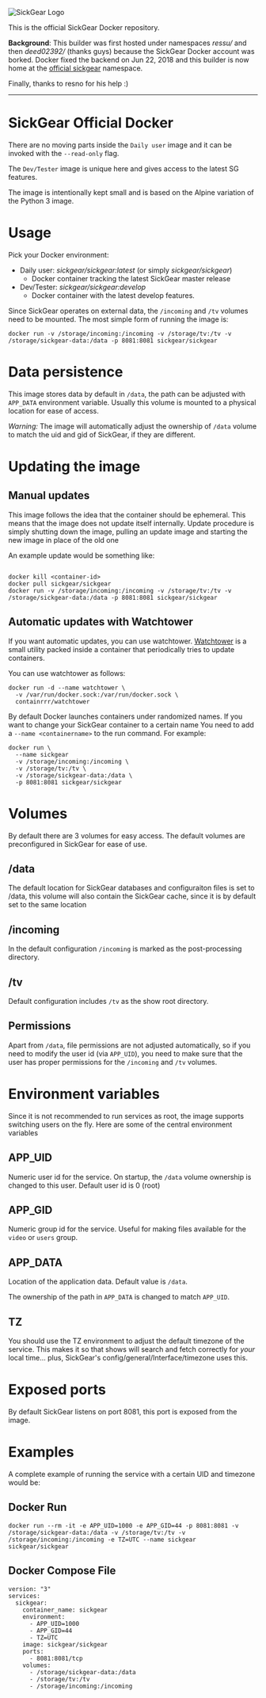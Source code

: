 ![SickGear Logo](https://raw.githubusercontent.com/SickGear/SickGear/master/gui/slick/images/sickgear-large.png)

This is the official SickGear Docker repository.  
  
**Background**: This builder was first hosted under namespaces _ressu/_ and then _deed02392/_ (thanks guys) because the SickGear Docker account was borked. Docker fixed the backend on Jun 22, 2018 and this builder is now home at the [official sickgear](https://hub.docker.com/r/sickgear/sickgear) namespace.  
  
Finally, thanks to resno for his help :)
  
---

# SickGear Official Docker

There are no moving parts inside the `Daily user` image and it can be invoked with the `--read-only` flag.

The `Dev/Tester` image is unique here and gives access to the latest SG features.

The image is intentionally kept small and is based on the Alpine variation of the Python 3 image.

# Usage

Pick your Docker environment:  
  
* Daily user: *sickgear/sickgear:latest* (or simply *sickgear/sickgear*)  
    - Docker container tracking the latest SickGear master release  
* Dev/Tester: *sickgear/sickgear:develop*  
    - Docker container with the latest develop features.  
  
Since SickGear operates on external data, the `/incoming` and `/tv` volumes need to be mounted. The most simple form of running the image is:
```
docker run -v /storage/incoming:/incoming -v /storage/tv:/tv -v /storage/sickgear-data:/data -p 8081:8081 sickgear/sickgear
```

# Data persistence

This image stores data by default in `/data`, the path can be adjusted with `APP_DATA` environment variable. Usually this volume is mounted to a physical location for ease of access.

*Warning:* The image will automatically adjust the ownership of `/data` volume to match the uid and gid of SickGear, if they are different.

# Updating the image

## Manual updates

This image follows the idea that the container should be ephemeral. This means that the image does not update itself internally. Update procedure is simply shutting down the image, pulling an update image and starting the new image in place of the old one

An example update would be something like:
```

docker kill <container-id>
docker pull sickgear/sickgear
docker run -v /storage/incoming:/incoming -v /storage/tv:/tv -v /storage/sickgear-data:/data -p 8081:8081 sickgear/sickgear

```

## Automatic updates with Watchtower

If you want automatic updates, you can use watchtower. [Watchtower](https://containrrr.dev/watchtower/) is a small utility packed inside a container that periodically tries to update containers.

You can use watchtower as follows:
```
docker run -d --name watchtower \
  -v /var/run/docker.sock:/var/run/docker.sock \
  containrrr/watchtower 
```

By default Docker launches containers under randomized names. If you want to change your SickGear container to a certain name You need to add a `--name <containername>` to the run command. For example:
```
docker run \
  --name sickgear
  -v /storage/incoming:/incoming \
  -v /storage/tv:/tv \
  -v /storage/sickgear-data:/data \
  -p 8081:8081 sickgear/sickgear
```

# Volumes

By default there are 3 volumes for easy access. The default volumes are preconfigured in SickGear for ease of use.

## /data

The default location for SickGear databases and configuraiton files is set to /data, this volume will also contain the SickGear cache, since it is by default set to the same location

## /incoming

In the default configuration `/incoming` is marked as the post-processing directory.

## /tv

Default configuration includes `/tv` as the show root directory.

## Permissions

Apart from `/data`, file permissions are not adjusted automatically, so if you need to modify the user id (via `APP_UID`), you need to make sure that the user has proper permissions for the `/incoming` and `/tv` volumes.

# Environment variables

Since it is not recommended to run services as root, the image supports switching users on the fly. Here are some of the central environment variables

## APP_UID

Numeric user id for the service. On startup, the `/data` volume ownership is changed to this user. Default user id is 0 (root)

## APP_GID

Numeric group id for the service. Useful for making files available for the `video` or `users` group.

## APP_DATA

Location of the application data. Default value is `/data`.

The ownership of the path in `APP_DATA` is changed to match `APP_UID`.

## TZ

You should use the TZ environment to adjust the default timezone of the service. This makes it so that shows will search and fetch correctly for _your_ local time... plus, SickGear's config/general/Interface/timezone uses this.

# Exposed ports

By default SickGear listens on port 8081, this port is exposed from the image.

# Examples
A complete example of running the service with a certain UID and timezone would be:
## Docker Run
```
docker run --rm -it -e APP_UID=1000 -e APP_GID=44 -p 8081:8081 -v /storage/sickgear-data:/data -v /storage/tv:/tv -v /storage/incoming:/incoming -e TZ=UTC --name sickgear sickgear/sickgear
```
## Docker Compose File
```
version: "3"
services:
  sickgear:
    container_name: sickgear
    environment:
      - APP_UID=1000
      - APP_GID=44
      - TZ=UTC
    image: sickgear/sickgear
    ports:
      - 8081:8081/tcp
    volumes:
      - /storage/sickgear-data:/data
      - /storage/tv:/tv
      - /storage/incoming:/incoming
 ```
